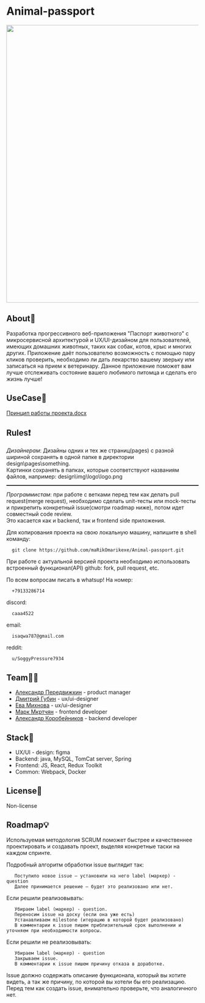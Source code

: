 # Animal-passport


<p align="center">
      <img src="https://i.ibb.co/vkznSS5/346915732996474.webp" width="726">
</p>





## About🐹

Разработка прогрессивного веб-приложения "Паспорт животного" с микросервисной архитектурой и UX/UI-дизайном для пользователей, имеющих домашних животных, таких как собак, котов, крыс и многих других. Приложение даёт пользователю возможность с помощью пару кликов проверить, необходимо ли дать лекарство вашему зверьку или записаться на прием к ветеринару. Данное приложение поможет вам лучше отслеживать состояние вашего любимого питомца и сделать его жизнь лучше!  

## UseCase🔧


[Принцип работы проекта.docx](https://github.com/user-attachments/files/17063627/default.docx)


## Rules❗

<i>Дизайнерам</i>: Дизайны одних и тех же страниц(pages) c разной шириной сохранять в одной папке в директории design\pages\something.<br>Картинки сохранять в папках, которые соответствуют названиям файлов, например: design\img\logo\logo.png
<hr style="border: none; border-top: 1px dotted #000;"/>

<i>Программистам</i>: при работе с ветками перед тем как делать pull request(merge request), необходимо сделать unit-тесты или mock-тесты и прикрепить конкретный issue(смотри roadmap ниже), потом идет совместный code review. <br>Это касается как и backend, так и frontend side приложения.

Для копирования проекта на свою локальную машину, напишите в shell команду:

      git clone https://github.com/maRikOmarikexe/Animal-passport.git

При работе с актуальной версией проекта необходимо использовать встроенный функционал(API) github: fork, pull request, etc.


По всем вопросам писать в whatsup! На номер:

      +79133286714
discord:

      caaa4522
      
email:

      isaqwa787@gmail.com

reddit:

      u/SoggyPressure7934

## Team👨‍💻

- [Александр Передвижкин](https://github.com/fewuch) - product manager
- [Дмитрий Губин](https://github.com/SlojnaSlojna) - ux/ui-designer
- [Ева Михнова](https://github.com/Eva-He-understands) - ux/ui-designer
- [Марк Мкртчян](https://github.com/maRikOmarikexe) - frontend developer
- [Александр Коробейников](https://github.com/Doath1337) - backend developer

## Stack📜
<ul>
<li>UX/UI - design: figma</li>

<li>Backend: java, MySQL, TomCat server, Spring </li>

<li>Frontend: JS, React, Redux Toolkit</li>

<li>Common: Webpack, Docker</li>
</ul>

## License🧾

Non-license

## Roadmap💡

Используемая методология SCRUM поможет быстрее и качественнее проектировать и создавать проект, выделяя конкретные таски на каждом спринте.


Подробный алгоритм обработки issue выглядит так:

       Поступило новое issue – установили на него label (маркер) - question
       Далее принимается решение — будет это реализовано или нет.

Если решили реализовывать:

       Убираем label (маркер) - question.
       Переносим issue на доску (если она уже есть)
       Устанавливаем milestone (итерацию в которой будет реализовано)
       В комментарии к issue пишем приблизительный срок выполнении и уточняем при необходимости вопросы.

Если решили не реализовывать:

       Убираем label (маркер) - question
       Закрываем issue.
       В комментарии к issue пишем причину отказа в доработке.

Issue должно содержать описание функционала, который вы хотите видеть, а так же причину, по которой вы хотели бы его реализацию. Перед тем как создать issue, внимательно проверьте, что аналогичного нет.



